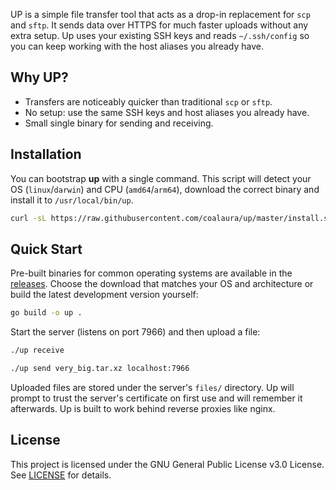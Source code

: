 
UP is a simple file transfer tool that acts as a drop-in replacement for `scp` and `sftp`. It sends data over HTTPS for much faster uploads without any extra setup. Up uses your existing SSH keys and reads `~/.ssh/config` so you can keep working with the host aliases you already have.

## Why UP?

- Transfers are noticeably quicker than traditional `scp` or `sftp`.
- No setup: use the same SSH keys and host aliases you already have.
- Small single binary for sending and receiving.

## Installation

You can bootstrap **up** with a single command.
This script will detect your OS (`linux`/`darwin`) and CPU (`amd64`/`arm64`),
download the correct binary and install it to `/usr/local/bin/up`.

```bash
curl -sL https://raw.githubusercontent.com/coalaura/up/master/install.sh | sh
```

## Quick Start

Pre-built binaries for common operating systems are available in the [releases](https://github.com/coalaura/up/releases/latest). Choose the download that matches your OS and architecture or build the latest development version yourself:

```bash
go build -o up .
```

Start the server (listens on port 7966) and then upload a file:

```bash
./up receive

./up send very_big.tar.xz localhost:7966
```

Uploaded files are stored under the server's `files/` directory. Up will prompt to trust the server's certificate on first use and will remember it afterwards. Up is built to work behind reverse proxies like nginx.

## License

This project is licensed under the GNU General Public License v3.0 License. See [LICENSE](LICENSE) for details.